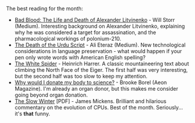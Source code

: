 <!--
.. link: 
.. description: 
.. tags: Reading
.. date: 2014/01/21 08:57:22
.. spellcheck_exceptions: 
.. title: Words and Pictures - October
.. slug: words-and-pictures-october
-->


The best reading for the month:

-   [Bad Blood: The Life and Death of Alexander Litvinenko](https://medium.com/matter/6cfeae2f4b53) - Will Storr (Medium). Interesting background on Alexander Litvinenko, explaining why he was considered a target for assassination, and the pharmacological workings of polonium-210.
-   [The Death of the Urdu Script](https://medium.com/p/9ce935435d90) - Ali Eteraz (Medium). New technological considerations in language preservation - what would happen if your pen only wrote words with American English spelling?
-   [The White Spider](http://en.wikipedia.org/wiki/The_White_Spider) - Heinrich Harrer. A classic mountaineering text about climbing the North Face of the Eiger. The first half was very interesting, but the second half was too slow to keep my attention.
-   [Why would I donate my body to science?](http://aeon.co/magazine/altered-states/the-after-life-for-me-is-to-donate-my-body-to-science/) - Brooke Borel (Aeon Magazine). I'm already an organ donor, but this makes me consider going beyond organ donation.
-   [The Slow Winter](https://www.usenix.org/system/files/1309_14-17_mickens.pdf) [PDF] - James Mickens. Brilliant and hilarious commentary on the evolution of CPUs. Best of the month. Seriously... it's **that** funny.

